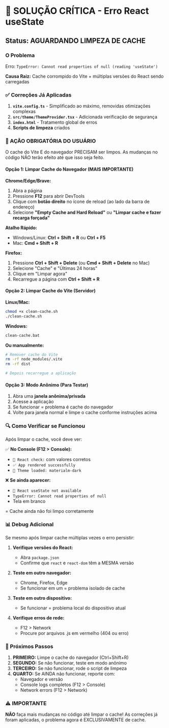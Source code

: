 # 🚨 SOLUÇÃO CRÍTICA - Erro React useState

## Status: AGUARDANDO LIMPEZA DE CACHE

### O Problema
Erro: `TypeError: Cannot read properties of null (reading 'useState')`

**Causa Raiz:** Cache corrompido do Vite + múltiplas versões do React sendo carregadas

### ✅ Correções Já Aplicadas

1. **`vite.config.ts`** - Simplificado ao máximo, removidas otimizações complexas
2. **`src/theme/ThemeProvider.tsx`** - Adicionada verificação de segurança
3. **`index.html`** - Tratamento global de erros
4. **Scripts de limpeza** criados

### 🔴 AÇÃO OBRIGATÓRIA DO USUÁRIO

O cache do Vite E do navegador PRECISAM ser limpos. As mudanças no código NÃO terão efeito até que isso seja feito.

#### Opção 1: Limpar Cache do Navegador (MAIS IMPORTANTE)

**Chrome/Edge/Brave:**
1. Abra a página
2. Pressione **F12** para abrir DevTools
3. Clique com **botão direito** no ícone de reload (ao lado da barra de endereço)
4. Selecione **"Empty Cache and Hard Reload"** ou **"Limpar cache e fazer recarga forçada"**

**Atalho Rápido:**
- Windows/Linux: **Ctrl + Shift + R** ou **Ctrl + F5**
- Mac: **Cmd + Shift + R**

**Firefox:**
1. Pressione **Ctrl + Shift + Delete** (ou **Cmd + Shift + Delete** no Mac)
2. Selecione "Cache" e "Últimas 24 horas"
3. Clique em "Limpar agora"
4. Recarregue a página com **Ctrl + Shift + R**

#### Opção 2: Limpar Cache do Vite (Servidor)

**Linux/Mac:**
```bash
chmod +x clean-cache.sh
./clean-cache.sh
```

**Windows:**
```cmd
clean-cache.bat
```

**Ou manualmente:**
```bash
# Remover cache do Vite
rm -rf node_modules/.vite
rm -rf dist

# Depois recarregue a aplicação
```

#### Opção 3: Modo Anônimo (Para Testar)

1. Abra uma **janela anônima/privada**
2. Acesse a aplicação
3. Se funcionar = problema é cache do navegador
4. Volte para janela normal e limpe o cache conforme instruções acima

### 🔍 Como Verificar se Funcionou

Após limpar o cache, você deve ver:

✅ **No Console (F12 > Console):**
- `🔧 React check:` com valores corretos
- `✅ App rendered successfully`
- `🎨 Theme loaded: materialm-dark`

❌ **Se ainda aparecer:**
- `🚨 React useState not available`
- `TypeError: Cannot read properties of null`
- Tela em branco

= Cache ainda não foi limpo corretamente

### 📊 Debug Adicional

Se mesmo após limpar cache múltiplas vezes o erro persistir:

1. **Verifique versões do React:**
   - Abra `package.json`
   - Confirme que `react` e `react-dom` têm a MESMA versão

2. **Teste em outro navegador:**
   - Chrome, Firefox, Edge
   - Se funcionar em um = problema isolado de cache

3. **Teste em outro dispositivo:**
   - Se funcionar = problema local do dispositivo atual

4. **Verifique erros de rede:**
   - F12 > Network
   - Procure por arquivos .js em vermelho (404 ou erro)

### 🎯 Próximos Passos

1. **PRIMEIRO:** Limpe o cache do navegador (Ctrl+Shift+R)
2. **SEGUNDO:** Se não funcionar, teste em modo anônimo
3. **TERCEIRO:** Se não funcionar, rode o script de limpeza
4. **QUARTO:** Se AINDA não funcionar, reporte com:
   - Navegador e versão
   - Console logs completos (F12 > Console)
   - Network errors (F12 > Network)

### ⚠️ IMPORTANTE

**NÃO** faça mais mudanças no código até limpar o cache!
As correções já foram aplicadas, o problema agora é EXCLUSIVAMENTE de cache.
